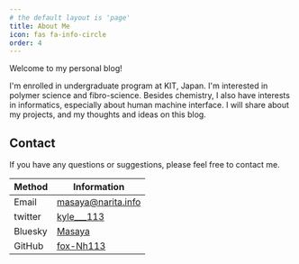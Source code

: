 ```yaml
---
# the default layout is 'page'
title: About Me
icon: fas fa-info-circle
order: 4
---
```


Welcome to my personal blog!

I'm enrolled in undergraduate program at KIT, Japan. I'm interested in polymer science and fibro-science. Besides chemistry, I also have interests in informatics, especially about human machine interface. I will share about my projects, and my thoughts and ideas on this blog.

## Contact
If you have any questions or suggestions, please feel free to contact me.

| Method         | Information                 |
| -------------- | --------------------------- |
| <i class="fa-regular fa-envelope"></i> Email  | [masaya@narita.info](mailto:masaya@narita.info) |
| <i class="fa-brands fa-twitter"></i> twitter | [kyle___113](https://twitter.com/kyle___113) |
| <i class="fab fa-hashtag"></i> Bluesky | [Masaya](https://bsky.app/profile/msy14.bsky.social) |
| <i class="fa-brands fa-github"></i> GitHub  | [fox-Nh113](https://github.com/fox-Nh133) |